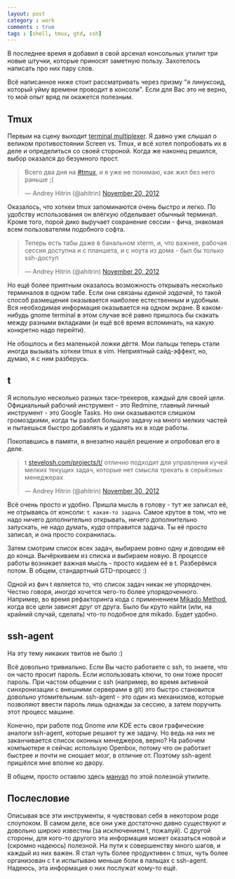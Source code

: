 ```yaml
---
layout: post
category : work
comments : true
tags : [shell, tmux, gtd, ssh]
---
```


В последнее время я добавил в свой арсенал консольных утилит три новые штучки, которые приносят заметную пользу. Захотелось написать про них пару слов.

Всё написанное ниже стоит рассматривать через призму "я линуксоид, который уйму времени проводит в консоли". Если для Вас это не верно, то мой опыт вряд ли окажется полезным.

## Tmux

Первым на сцену выходит [terminal multiplexer](http://tmux.sourceforge.net/). Я давно уже слышал о великом противостоянии Screen vs. Tmux, и всё хотел попробовать их в деле и определиться со своей стороной. Когда же наконец решился, выбор оказался до безумного прост.

<blockquote class="twitter-tweet"><p>Всего два дня на <a href="https://twitter.com/search/%23tmux">#tmux</a>, и я уже не понимаю, как жил без него раньше ;(</p>&mdash; Andrey Hitrin (@ahitrin) <a href="https://twitter.com/ahitrin/status/270866557855469568" data-datetime="2012-11-20T12:29:54+00:00">November 20, 2012</a></blockquote>
<script async src="//platform.twitter.com/widgets.js" charset="utf-8"></script>

Оказалось, что хоткеи tmux запоминаются очень быстро и легко. По удобству использования он влёгкую обделывает обычный терминал. Кроме того, порой дико выручает сохранение сессии - фича, знакомая всем пользователям подобного софта.

<blockquote class="twitter-tweet"><p>Теперь есть табы даже в банальном xterm, и, что важнее, рабочая сессия доступна и с планшета, и с ноута из дома - был бы только ssh-доступ</p>&mdash; Andrey Hitrin (@ahitrin) <a href="https://twitter.com/ahitrin/status/270867410188394496" data-datetime="2012-11-20T12:33:17+00:00">November 20, 2012</a></blockquote>
<script async src="//platform.twitter.com/widgets.js" charset="utf-8"></script>

Но ещё более приятным оказалось возможность открывать несколько терминалов в одном табе. Если они связаны _единой задачей_, то такой способ размещения оказывается наиболее естественным и удобным. Вся необходимая информация оказывается на одном экране. В каком-нибудь gnome terminal в этом случае всё равно пришлось бы скакать между разными вкладками (и ещё всё время вспоминать, на какую конкретно надо перейти).

Не обошлось и без маленькой ложки дёгтя. Мои пальцы теперь стали иногда вызывать хоткеи tmux в vim. Неприятный сайд-эффект, но, думаю, я с ним разберусь.

## t

Я использую несколько разных таск-трекеров, каждый для своей цели. Официальный рабочий инструмент - это Redmine, главный личный инструмент - это Google Tasks. Но они оказываются слишком громоздкими, когда ты разбил большую задачу на много мелких частей и пытаешься быстро добавлять и удалять их в ходе работы.

Покопавшись в памяти, я внезапно нашёл решение и опробовал его в деле.

<blockquote class="twitter-tweet"><p>t <a href="http://t.co/kU3P11da" title="http://stevelosh.com/projects/t/">stevelosh.com/projects/t/</a> отлично подходит для управления кучей мелких текущих задач, которые нет смысла трекать в серьёзных менеджерах</p>&mdash; Andrey Hitrin (@ahitrin) <a href="https://twitter.com/ahitrin/status/274387966267387905" data-datetime="2012-11-30T05:42:43+00:00">November 30, 2012</a></blockquote>
<script async src="//platform.twitter.com/widgets.js" charset="utf-8"></script>

Всё очень просто и удобно. Пришла мысль в голову - тут же записал её, не отрываясь от консоли: `t какая-то задача`. Самое крутое в том, что не надо ничего дополнительно открывать, ничего дополнительно запускать, не надо думать, _куда_ отправится задача. Ты её просто записал, и она просто сохранилась.

Затем смотрим список всех задач, выбираем ровно одну и доводим её до конца. Вычёркиваем из списка и выбираем новую. В процессе работы возникает важная мысль - просто кидаем её в t. Разберёмся потом. В общем, стандартный GTD-процесс :)

Одной из фич t является то, что список задач никак не упорядочен. Честно говоря, _иногда_ хочется чего-то более упорядоченного. Например, во время рефакторинга кода с применением [Mikado Method](http://mikadomethod.org/), когда все цели зависят друг от друга. Было бы круто найти (или, на крайний случай, сделать) что-то подобное для mikado. Будет удобно.

## ssh-agent

На эту тему никаких твитов не было :)

Всё довольно тривиально. Если Вы часто работаете с ssh, то знаете, что он часто просит пароль. Если использовать ключи, то они тоже просят пароль. При частом общении с ssh (например, во время активной синхронизации с внешними серверами в git) это быстро становится довольно утомительным. ssh-agent - это один из механизмов, которые позволяют ввести пароль лишь однажды за сессию, а затем поручить этот процесс машине.

Конечно, при работе под Gnome или KDE есть свои графические аналоги ssh-agent, которые решают ту же задачу. Но ведь на них не заканчивается список оконных менеджеров, верно? На рабочем компьютере я сейчас использую Openbox, потому что он работает быстрее и почти не сношает мозг, в отличие от. Поэтому ssh-agent пришёлся мне вполне ко двору.

В общем, просто оставлю здесь [мануал](http://xgu.ru/wiki/%D0%A3%D0%BF%D1%80%D0%B0%D0%B2%D0%BB%D0%B5%D0%BD%D0%B8%D0%B5_%D0%BA%D0%BB%D1%8E%D1%87%D0%B0%D0%BC%D0%B8_SSH_%D1%81_%D0%BF%D0%BE%D0%BC%D0%BE%D1%89%D1%8C%D1%8E_%D0%B0%D0%B3%D0%B5%D0%BD%D1%82%D0%B0) по этой полезной утилите.

## Послесловие

Описывая все эти инструменты, я чувствовал себя в некотором роде слоупоком. В самом деле, все они уже достаточно давно существуют и довольно широко известны (за исключением t, пожалуй). С другой стороны, для кого-то другого эта информация может оказаться новой и (скромно надеюсь) полезной. На пути к совершенству много шагов, и каждый из них важен. Я стал чуть более продуктивен с tmux, чуть более организован с t и испытываю меньше боли в пальцах с ssh-agent. Надеюсь, эта информация о них послужат кому-то ещё.
